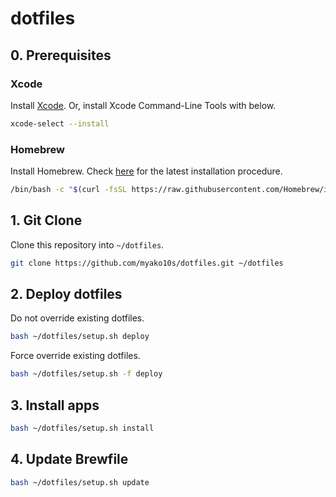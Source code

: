 # dotfiles

## 0. Prerequisites

### Xcode

Install [Xcode](https://developer.apple.com/download/more/#). Or, install Xcode Command-Line Tools with below.

```sh
xcode-select --install
```

### Homebrew

Install Homebrew. Check [here](https://brew.sh/index_ja) for the latest installation procedure.

```sh
/bin/bash -c "$(curl -fsSL https://raw.githubusercontent.com/Homebrew/install/HEAD/install.sh)"
```

## 1. Git Clone

Clone this repository into `~/dotfiles`.

```sh
git clone https://github.com/myako10s/dotfiles.git ~/dotfiles
```

## 2. Deploy dotfiles

Do not override existing dotfiles.

```sh
bash ~/dotfiles/setup.sh deploy
```

Force override existing dotfiles.

```sh
bash ~/dotfiles/setup.sh -f deploy
```

## 3. Install apps

```sh
bash ~/dotfiles/setup.sh install
```

## 4. Update Brewfile

```sh
bash ~/dotfiles/setup.sh update
```